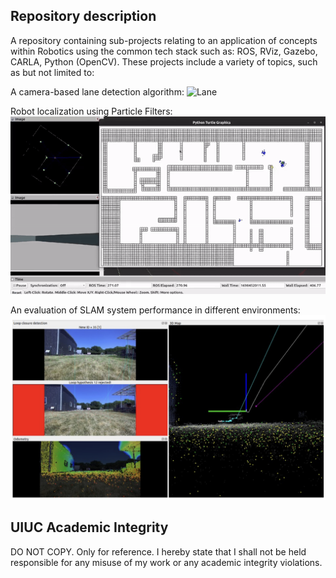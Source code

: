 ## Repository description

A repository containing sub-projects relating to an application of concepts within Robotics using the common tech stack such as: ROS, RViz, Gazebo, CARLA, Python (OpenCV). These projects include a variety of topics, such as but not limited to:

A camera-based lane detection algorithm:
![Lane](./docs/lane.gif)

Robot localization using Particle Filters:
![MCL](./docs/MCL.gif)

An evaluation of SLAM system performance in different environments:
![slam](./docs/slam.png)


## UIUC Academic Integrity

DO NOT COPY. Only for reference. I hereby state that I shall not be held responsible for any misuse of my work or any academic integrity violations.
